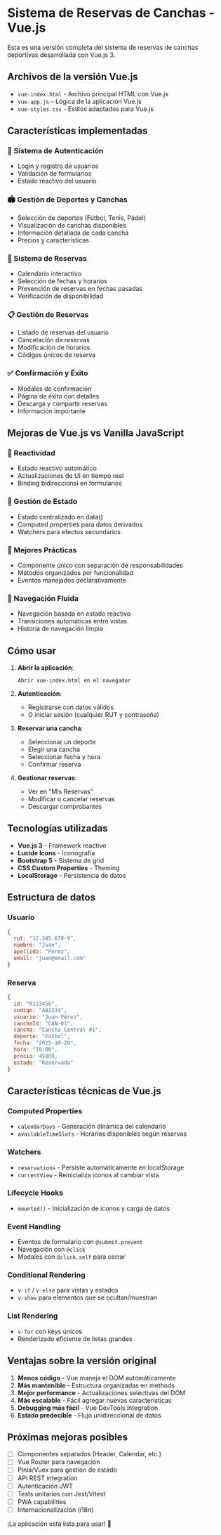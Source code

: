 # Sistema de Reservas de Canchas - Vue.js

Esta es una versión completa del sistema de reservas de canchas deportivas desarrollada con Vue.js 3.

## Archivos de la versión Vue.js

- `vue-index.html` - Archivo principal HTML con Vue.js
- `vue-app.js` - Lógica de la aplicación Vue.js
- `vue-styles.css` - Estilos adaptados para Vue.js

## Características implementadas

### 🔐 Sistema de Autenticación
- Login y registro de usuarios
- Validación de formularios
- Estado reactivo del usuario

### 🏟️ Gestión de Deportes y Canchas
- Selección de deportes (Fútbol, Tenis, Pádel)
- Visualización de canchas disponibles
- Información detallada de cada cancha
- Precios y características

### 📅 Sistema de Reservas
- Calendario interactivo
- Selección de fechas y horarios
- Prevención de reservas en fechas pasadas
- Verificación de disponibilidad

### 📋 Gestión de Reservas
- Listado de reservas del usuario
- Cancelación de reservas
- Modificación de horarios
- Códigos únicos de reserva

### ✅ Confirmación y Éxito
- Modales de confirmación
- Página de éxito con detalles
- Descarga y compartir reservas
- Información importante

## Mejoras de Vue.js vs Vanilla JavaScript

### 🚀 Reactividad
- Estado reactivo automático
- Actualizaciones de UI en tiempo real
- Binding bidireccional en formularios

### 🎯 Gestión de Estado
- Estado centralizado en data()
- Computed properties para datos derivados
- Watchers para efectos secundarios

### 📱 Mejores Prácticas
- Componente único con separación de responsabilidades
- Métodos organizados por funcionalidad
- Eventos manejados declarativamente

### 🔄 Navegación Fluida
- Navegación basada en estado reactivo
- Transiciones automáticas entre vistas
- Historia de navegación limpia

## Cómo usar

1. **Abrir la aplicación**:
   ```
   Abrir vue-index.html en el navegador
   ```

2. **Autenticación**:
   - Registrarse con datos válidos
   - O iniciar sesión (cualquier RUT y contraseña)

3. **Reservar una cancha**:
   - Seleccionar un deporte
   - Elegir una cancha
   - Seleccionar fecha y hora
   - Confirmar reserva

4. **Gestionar reservas**:
   - Ver en "Mis Reservas"
   - Modificar o cancelar reservas
   - Descargar comprobantes

## Tecnologías utilizadas

- **Vue.js 3** - Framework reactivo
- **Lucide Icons** - Iconografía
- **Bootstrap 5** - Sistema de grid
- **CSS Custom Properties** - Theming
- **LocalStorage** - Persistencia de datos

## Estructura de datos

### Usuario
```javascript
{
  rut: "12.345.678-9",
  nombre: "Juan",
  apellido: "Pérez",
  email: "juan@email.com"
}
```

### Reserva
```javascript
{
  id: "R123456",
  codigo: "AB1234",
  usuario: "Juan Pérez",
  canchaId: "CAN-01",
  cancha: "Cancha Central #1",
  deporte: "Fútbol",
  fecha: "2025-10-20",
  hora: "18:00",
  precio: 45000,
  estado: "Reservada"
}
```

## Características técnicas de Vue.js

### Computed Properties
- `calendarDays` - Generación dinámica del calendario
- `availableTimeSlots` - Horarios disponibles según reservas

### Watchers
- `reservations` - Persiste automáticamente en localStorage
- `currentView` - Reinicializa iconos al cambiar vista

### Lifecycle Hooks
- `mounted()` - Inicialización de iconos y carga de datos

### Event Handling
- Eventos de formulario con `@submit.prevent`
- Navegación con `@click`
- Modales con `@click.self` para cerrar

### Conditional Rendering
- `v-if` / `v-else` para vistas y estados
- `v-show` para elementos que se ocultan/muestran

### List Rendering
- `v-for` con keys únicos
- Renderizado eficiente de listas grandes

## Ventajas sobre la versión original

1. **Menos código** - Vue maneja el DOM automáticamente
2. **Más mantenible** - Estructura organizadas en methods
3. **Mejor performance** - Actualizaciones selectivas del DOM
4. **Más escalable** - Fácil agregar nuevas características
5. **Debugging más fácil** - Vue DevTools integration
6. **Estado predecible** - Flujo unidireccional de datos

## Próximas mejoras posibles

- [ ] Componentes separados (Header, Calendar, etc.)
- [ ] Vue Router para navegación
- [ ] Pinia/Vuex para gestión de estado
- [ ] API REST integration
- [ ] Autenticación JWT
- [ ] Tests unitarios con Jest/Vitest
- [ ] PWA capabilities
- [ ] Internacionalización (i18n)

¡La aplicación está lista para usar! 🎉